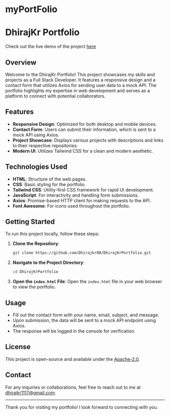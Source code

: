# myPortFolio
# DhirajKr Portfolio

Check out the live demo of the project [here](https://singhscriptor.github.io/myPortFolio/)

## Overview

Welcome to the DhirajKr Portfolio! This project showcases my skills and projects as a Full Stack Developer. It features a responsive design and a contact form that utilizes Axios for sending user data to a mock API. The portfolio highlights my expertise in web development and serves as a platform to connect with potential collaborators.

## Features

- **Responsive Design**: Optimized for both desktop and mobile devices.
- **Contact Form**: Users can submit their information, which is sent to a mock API using Axios.
- **Project Showcase**: Displays various projects with descriptions and links to their respective repositories.
- **Modern UI**: Utilizes Tailwind CSS for a clean and modern aesthetic.

## Technologies Used

- **HTML**: Structure of the web pages.
- **CSS**: Basic styling for the portfolio.
- **Tailwind CSS**: Utility-first CSS framework for rapid UI development.
- **JavaScript**: For interactivity and handling form submissions.
- **Axios**: Promise-based HTTP client for making requests to the API.
- **Font Awesome**: For icons used throughout the portfolio.

## Getting Started

To run this project locally, follow these steps:

1. **Clone the Repository**:
   ```bash
   git clone https://github.com/Dhirajkr08/DhirajKrPortfolio.git
   ```

2. **Navigate to the Project Directory**:
   ```bash
   cd DhirajKrPortfolio
   ```

3. **Open the `index.html` File**:
   Open the `index.html` file in your web browser to view the portfolio.

## Usage

- Fill out the contact form with your name, email, subject, and message.
- Upon submission, the data will be sent to a mock API endpoint using Axios.
- The response will be logged in the console for verification.

## License

This project is open-source and available under the [Apache-2.0](LICENSE).

## Contact

For any inquiries or collaborations, feel free to reach out to me at [dhirajkr1117@gmail.com](mailto:dhirajkr1117@gmail.com).

---

Thank you for visiting my portfolio! I look forward to connecting with you.
